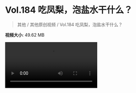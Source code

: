 # Vol.184 吃凤梨，泡盐水干什么？

> 其他 / 其他原创视频 / Vol.184 吃凤梨，泡盐水干什么？

**视频大小**: 49.62 MB

<div class="video"><video src="https://file.hsyhx.top/video/混乱博物馆/Vol/184.mp4" controls preload>🤔 您的浏览器不支持 video 标签</video></div>